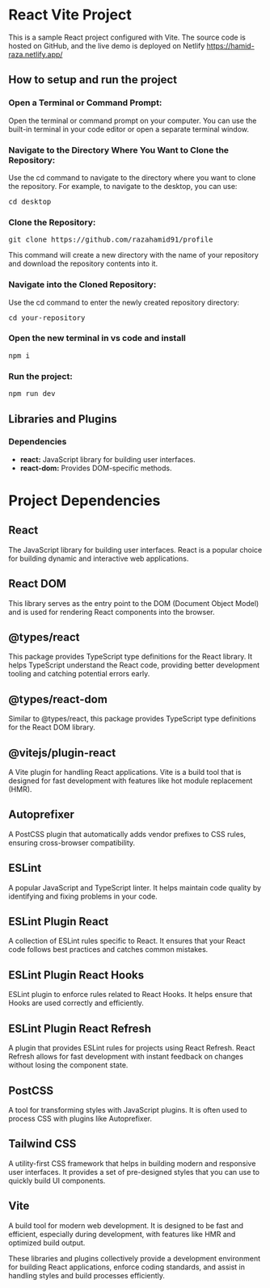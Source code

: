 # React Vite Project

This is a sample React project configured with Vite. The source code is hosted on GitHub, and the live demo is deployed on Netlify https://hamid-raza.netlify.app/

## How to setup and run the project

### Open a Terminal or Command Prompt:
Open the terminal or command prompt on your computer. You can use the built-in terminal in your code editor or open a separate terminal window.

### Navigate to the Directory Where You Want to Clone the Repository:

Use the cd command to navigate to the directory where you want to clone the repository. For example, to navigate to the desktop, you can use:
<pre>cd desktop</pre>

### Clone the Repository:
<pre>git clone https://github.com/razahamid91/profile</pre>
This command will create a new directory with the name of your repository and download the repository contents into it.

### Navigate into the Cloned Repository:
Use the cd command to enter the newly created repository directory:
<pre>cd your-repository </pre>

### Open the new terminal in vs code and install
<pre>npm i</pre>

### Run the project:
<pre>npm run dev</pre>



## Libraries and Plugins

### Dependencies

- **react:** JavaScript library for building user interfaces.
- **react-dom:** Provides DOM-specific methods.

# Project Dependencies

## React
The JavaScript library for building user interfaces. React is a popular choice for building dynamic and interactive web applications.

## React DOM
This library serves as the entry point to the DOM (Document Object Model) and is used for rendering React components into the browser.

## @types/react
This package provides TypeScript type definitions for the React library. It helps TypeScript understand the React code, providing better development tooling and catching potential errors early.

## @types/react-dom
Similar to @types/react, this package provides TypeScript type definitions for the React DOM library.

## @vitejs/plugin-react
A Vite plugin for handling React applications. Vite is a build tool that is designed for fast development with features like hot module replacement (HMR).

## Autoprefixer
A PostCSS plugin that automatically adds vendor prefixes to CSS rules, ensuring cross-browser compatibility.

## ESLint
A popular JavaScript and TypeScript linter. It helps maintain code quality by identifying and fixing problems in your code.

## ESLint Plugin React
A collection of ESLint rules specific to React. It ensures that your React code follows best practices and catches common mistakes.

## ESLint Plugin React Hooks
ESLint plugin to enforce rules related to React Hooks. It helps ensure that Hooks are used correctly and efficiently.

## ESLint Plugin React Refresh
A plugin that provides ESLint rules for projects using React Refresh. React Refresh allows for fast development with instant feedback on changes without losing the component state.

## PostCSS
A tool for transforming styles with JavaScript plugins. It is often used to process CSS with plugins like Autoprefixer.

## Tailwind CSS
A utility-first CSS framework that helps in building modern and responsive user interfaces. It provides a set of pre-designed styles that you can use to quickly build UI components.

## Vite
A build tool for modern web development. It is designed to be fast and efficient, especially during development, with features like HMR and optimized build output.

These libraries and plugins collectively provide a development environment for building React applications, enforce coding standards, and assist in handling styles and build processes efficiently.
